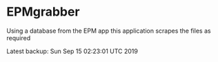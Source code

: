 # EPMgrabber
Using a database from the EPM app this application scrapes the files as required


Latest backup: Sun Sep 15 02:23:01 UTC 2019
